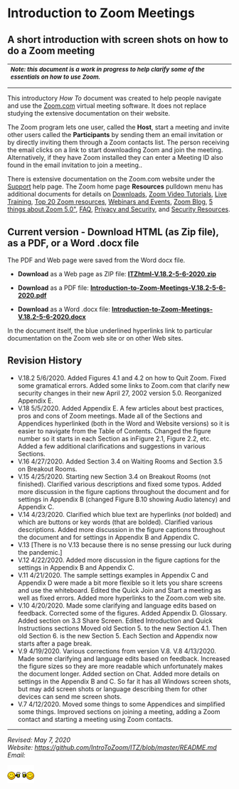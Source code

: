 
<H1>Introduction to Zoom Meetings</H1>
<P></P>

<H2>A short introduction with screen shots on how to do a Zoom meeting</H2>
<table>
<tr>
<td>
<FONT SIZE=-1 >
<b><I>Note: this document is a work in progress to help clarify some of the essentials on how to use Zoom.</I></b>
<p></p>
</FONT>
</TD>
</TR>
</Table>

This introductory <I>How To</I> document was created to help people navigate and use the <A HREF="Zoom.com">Zoom.com</A> virtual meeting software. It does not replace studying the extensive documentation on their website. 
<P></P>

The Zoom program lets one user, called the <B>Host</B>, start a meeting and invite other users called the <B>Participants</B> by sending them an email invitation or by directly inviting them through a Zoom contacts list. The person receiving the email clicks on a link to start downloading Zoom and join the meeting. Alternatively, if they have Zoom installed they can enter a Meeting ID also found in the email invitation to join a meeting..


There is extensive documentation on the Zoom.com website under the
<A HREF="https://support.zoom.us/hc/en-us?flash_digest=f7974147c2b29a68a2eb7cab563d00c68b6325d7">
Support</A> help page. The Zoom home page <B>Resources</B> pulldown menu has 
additional documents for details on 
<A HREF="https://us04web.zoom.us/download#client_4meeting">Downloads</A>, 
<A HREF="https://support.zoom.us/hc/en-us/articles/206618765-Zoom-Video-Tutorials">Zoom Video Tutorials</A>, 
<A HREF="https://us04web.zoom.us/livetraining">Live Training</A>,
<A HREF="https://support.zoom.us/hc/en-us/articles/360042982391">Top 20 Zoom resources</A>,
<A HREF="https://support.zoom.us/hc/en-us/categories/201146643">Webinars and Events</A>,
<A HREF="https://us04web.zoom.us/events">Zoom Blog</A>,
<A HREF="https://blog.zoom.us/wordpress/2020/04/27/its-here-5-things-to-know-about-zoom-5-0/">5 things about Zoom 5.0"</A>,
<A HREF="https://support.zoom.us/hc/en-us/articles/206175806-Top-Questions?flash_digest=92a63c466c9f4bc8b1ed439f89835ce3893f3ba5">FAQ</A>,
<A HREF="https://us04web.zoom.us/docs/ent/privacy-and-security.html">Privacy and Security</A>, and
<A HREF="https://us04web.zoom.us/security">Security Resources</A>.
<P></P>

<H2>Current version - Download HTML (as Zip file), as a PDF, or a Word .docx file</H2>
The PDF and Web page were saved from the Word docx file.
<UL>
<LI><B>Download</B> as a Web page as ZIP file: <A HREF="ITZhtml-V.18.2-5-6-2020.zip">
<B>ITZhtml-V.18.2-5-6-2020.zip</B></A>
<P>

<LI><B>Download</B> as a PDF file: <A HREF="Introduction-to-Zoom-Meetings-V.18.2-5-6-2020.pdf">
<B>Introduction-to-Zoom-Meetings-V.18.2-5-6-2020.pdf</B></A>
<P>

<LI><B>Download</B> as a Word .docx file: <A HREF="Introduction-to-Zoom-Meetings-V.18.2-5-6-2020.docx">
<B>Introduction-to-Zoom-Meetings-V.18.2-5-6-2020.docx</B></A>
</UL>

In the document itself, the blue underlined hyperlinks link to 
particular documentation on the Zoom web site or on other Web sites. 



<H2>Revision History</H2>
<UL>

<LI> V.18.2 5/6/2020. Added Figures 4.1 and 4.2 on how to Quit Zoom. Fixed some gramatical errors. Added some links to Zoom.com that clarify new security changes in their new April 27, 2002 version 5.0. Reorganized Appendix E.

<LI> V.18 5/5/2020. Added Appendix E. A few articles about best practices, pros and cons of Zoom meetings. Made all of the Sections and Appendices hyperlinked (both in the Word and Website versions) so it is easier to navigate from  the Table of Contents. Changed the figure number so it starts in each Section as inFigure 2.1, Figure 2.2, etc. Added a few additional clarifications and suggestions in various Sections.

<LI> V.16 4/27/2020. Added Section 3.4 on Waiting Rooms and Section 3.5 on Breakout Rooms.

<LI> V.15 4/25/2020. Starting new Section 3.4 on Breakout Rooms (not finished). Clarified various descriptions and fixed some typos. Added more discussion in the figure captions throughout the document and for settings in Appendix B (changed Figure B.10 showing Audio latency) and Appendix C.

<LI> V.14 4/23/2020. Clarified which blue text are hyperlinks (<I>not</I> bolded) and which are buttons or key words (that are bolded). Clarified various descriptions. Added more discussion in the figure captions throughout the document and for settings in Appendix B and Appendix C. 

<LI> V.13 [There is no V.13 because there is no sense pressing our luck during the pandemic.]

<LI> V.12 4/22/2020. Added more discussion in the figure captions for the 
settings in Appendix B and Appendix C.  

<LI> V.11 4/21/2020. The sample settings examples in Appendix C and Appendix D were made a bit more flexible so it lets you share screens and use the whiteboard. Edited the Quick Join and Start a meeting as well as fixed errors. Added more hyperlinks to the Zoom.com web site.

<LI> V.10 4/20/2020. Made some clarifying and language edits based on feedback. Corrected some of the figures. Added Appendix D. Glossary. Added section on 3.3 Share Screen. Edited Introduction and Quick Instructions sections Moved old Section 5. to the new Section 4.1. Then old Section 6. is the new Section 5. Each Section and Appendix now starts after a page break.

<LI> V.9 4/19/2020. Various corrections from version V.8. V.8 4/13/2020. Made some clarifying and language edits based on feedback. Increased the figure sizes so they are more readable which unfortunately makes the document longer. Added section on Chat. Added more details on settings in the Appendix B and C. So far it has all Windows screen shots, but may add screen shots or language describing them for other devices can send me screen shots.

<LI> V.7 4/12/2020. Moved some things to some Appendices and simplified some things. Improved sections on joining a meeting, adding a Zoom contact and starting a meeting using Zoom contacts. 

</UL>

----------


<address>

<Address>
<I>Revised: May 7, 2020</I><BR>
Website: <A HREF="https://github.com/IntroToZoom/ITZ/blob/master/README.md">https://github.com/IntroToZoom/ITZ/blob/master/README.md</A><BR>
Email: <Mailto:IntroToZoom@gmail.com><P>
<img src="icon-beerbuddies10.gif"></img>
</Address>


</HTML>
